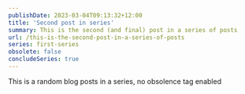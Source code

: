 ```yaml
---
publishDate: 2023-03-04T09:13:32+12:00
title: 'Second post in series'
summary: This is the second (and final) post in a series of posts
url: /this-is-the-second-post-in-a-series-of-posts
series: first-series
obsolete: false
concludeSeries: true
---
```


This is a random blog posts in a series, no obsolence tag enabled